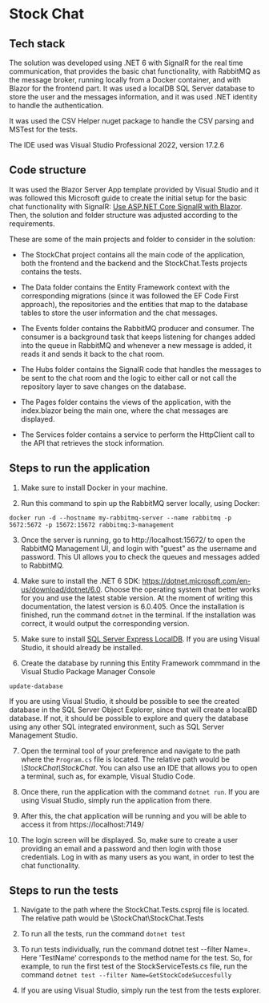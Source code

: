 # Stock Chat

## Tech stack

The solution was developed using .NET 6 with SignalR for the real time communication, that provides the basic chat functionality, with RabbitMQ as the message broker, running locally from a Docker container, and with Blazor for the frontend part. It was used a localDB SQL Server database to store the user and the messages information, and it was used .NET identity to handle the authentication. 

It was used the CSV Helper nuget package to handle the CSV parsing and MSTest for the tests.

The IDE used was Visual Studio Professional 2022, version 17.2.6

## Code structure

It was used the Blazor Server App template provided by Visual Studio and it was followed this Microsoft guide to create the initial setup for the basic chat functionality with SignalR: [Use ASP.NET Core SignalR with Blazor](https://learn.microsoft.com/en-us/aspnet/core/blazor/tutorials/signalr-blazor?view=aspnetcore-7.0&tabs=visual-studio&pivots=server). Then, the solution and folder structure was adjusted according to the requirements.

These are some of the main projects and folder to consider in the solution:

* The StockChat project contains all the main code of the application, both the frontend and the backend and the StockChat.Tests projects contains the tests.

* The Data folder contains the Entity Framework context with the corresponding migrations (since it was followed the EF Code First approach), the repositories and the entities that map to the database tables to store the user information and the chat messages.

* The Events folder contains the RabbitMQ producer and consumer. The consumer is a background task that keeps listening for changes added into the queue in RabbitMQ and whenever a new message is added, it reads it and sends it back to the chat room.

* The Hubs folder contains the SignalR code that handles the messages to be sent to the chat room and the logic to either call or not call the repository layer to save changes on the database.

* The Pages folder contains the views of the application, with the index.blazor being the main one, where the chat messages are displayed.

* The Services folder contains a service to perform the HttpClient call to the API that retrieves the stock information.

## Steps to run the application

1. Make sure to install Docker in your machine.

2. Run this command to spin up the RabbitMQ server locally, using Docker:

`docker run -d --hostname my-rabbitmq-server --name rabbitmq -p 5672:5672 -p 15672:15672 rabbitmq:3-management`

3. Once the server is running, go to http://localhost:15672/ to open the RabbitMQ Management UI, and login with "guest" as the username and password. This UI allows you to check the queues and messages added to RabbitMQ.

4. Make sure to install the .NET 6 SDK: https://dotnet.microsoft.com/en-us/download/dotnet/6.0. Choose the operating system that better works for you and
use the latest stable version. At the moment of writing this documentation, the latest version is 6.0.405. Once the installation is finished, run the command `dotnet` in the terminal. If the installation was correct, it would output the corresponding version.

5. Make sure to install [SQL Server Express LocalDB](https://learn.microsoft.com/en-us/sql/database-engine/configure-windows/sql-server-express-localdb?view=sql-server-ver16). If you are using Visual Studio, it should already be installed.

6. Create the database by running this Entity Framework commmand in the Visual Studio Package Manager Console

`update-database`

If you are using Visual Studio, it should be possible to see the created database in the SQL Server Object Explorer, since that will create a localBD database. If not, it should be possible to explore and query the database using any other SQL integrated environment, such as SQL Server Management Studio.

7. Open the terminal tool of your preference and navigate to the path where the `Program.cs` file is located. The relative path would be *\StockChat\StockChat*.
You can also use an IDE that allows you to open a terminal, such as, for example, Visual Studio Code. 

8. Once there, run the application with the command `dotnet run`. If you are using Visual Studio, simply run the application from there.

9. After this, the chat application will be running and you will be able to access it from https://localhost:7149/

10. The login screen will be displayed. So, make sure to create a user providing an email and a password and then login with those credentials. Log in with as many users as you want, in order to test the chat functionality.


## Steps to run the tests 

1. Navigate to the path where the StockChat.Tests.csproj file is located. The relative path would be \StockChat\StockChat.Tests

2. To run all the tests, run the command `dotnet test`

3. To run tests individually, run the command dotnet test --filter Name=<TestName>. Here 'TestName' corresponds to the method name for the test. So, for example, to run the first test of the StockServiceTests.cs file, run the command `dotnet test --filter Name=GetStockCodeSuccesfully`

4. If you are using Visual Studio, simply run the test from the tests explorer.







